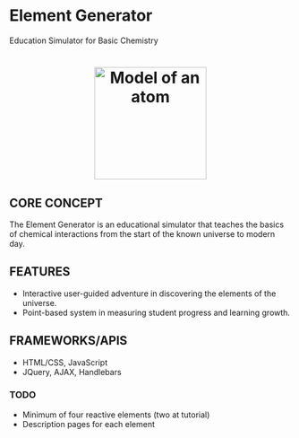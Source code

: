 # Element Generator
Education Simulator for Basic Chemistry

<h1 align="center">
  <a href="https://github.com/AakashSudhakar/element_generator">
    <img src="http://insideclimatenews.org/sites/default/files/270px-Stylised_Lithium_Atom.svg.png" alt="Model of an atom" width="200">
  </a>
</h1>

## CORE CONCEPT

The Element Generator is an educational simulator that teaches the basics of chemical interactions from the start of the known universe to modern day. 

## FEATURES
- Interactive user-guided adventure in discovering the elements of the universe.
- Point-based system in measuring student progress and learning growth.

## FRAMEWORKS/APIS
- HTML/CSS, JavaScript
- JQuery, AJAX, Handlebars

### TODO
- Minimum of four reactive elements (two at tutorial)
- Description pages for each element

